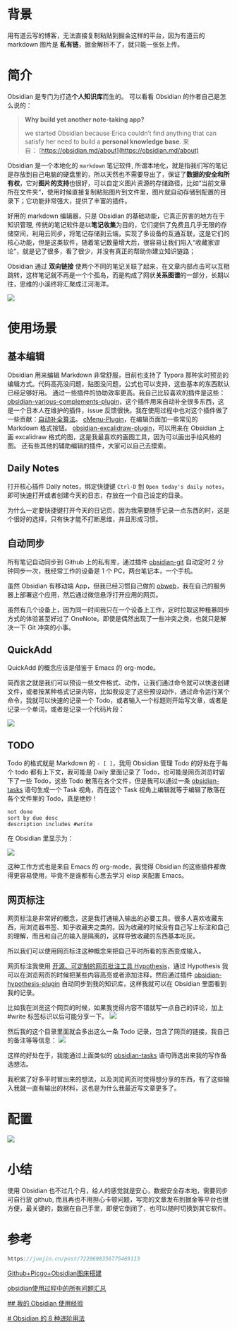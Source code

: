 # 背景
用有道云写的博客，无法直接复制粘贴到掘金这样的平台，因为有道云的 markdown 图片是 **私有链**，掘金解析不了，就只能一张张上传。

# 简介
Obsidian 是专门为打造**个人知识库**而生的。
可以看看 Obsidian 的作者自己是怎么说的：

> **Why build yet another note-taking app?**
> 
> we started Obsidian because Erica couldn’t find anything that can satisfy her need to build a **personal knowledge base**.
> 来自： [https://obsidian.md/about](https://obsidian.md/about)

Obsidian 是一个本地化的 `markdown` 笔记软件, 所谓本地化，就是指我们写的笔记是存放到自己电脑的硬盘里的，所以天然也不需要导出了，保证了**数据的安全和所有权**，它对**图片的支持**也很好，可以自定义图片资源的存储路径，比如”当前文章所在文件夹“，使用时候直接复制粘贴图片到文件里，图片就自动存储到配置的目录下；它功能非常强大，提供了丰富的插件。

好用的 markdown 编辑器，只是 Obsidian 的基础功能，它真正厉害的地方在于知识管理, 传统的笔记软件是以**笔记收集**为目的，它们提供了免费且几乎无限的存储空间，利用云同步，将笔记存储到云端，实现了多设备的互通互联，这是它们的核心功能，但是这类软件，随着笔记数量增大后，很容易让我们陷入“收藏家谬论”，就是记了很多，看了很少，并没有真正的帮助你建立知识链路；

Obsidian 通过 **双向链接** 使两个不同的笔记关联了起来，在文章内部点击可以互相跳转，这样笔记就不再是一个个孤岛，而是构成了网状**关系图谱**的一部分，长期以往，思维的小溪终将汇聚成江河海洋。

![](attachments/Pasted%20image%2020230425142239.png)

# 使用场景
##  基本编辑

Obsidian 用来编辑 Markdown 非常舒服，目前也支持了 Typora 那种实时预览的编辑方式。代码高亮没问题，贴图没问题，公式也可以支持，这些基本的东西默认已经足够好用。
通过一些插件的协助效率更高。我自己比较喜欢的插件是这些：
[obsidian-various-complements-plugin](https://github.com/tadashi-aikawa/obsidian-various-complements-plugin)，这个插件用来自动补全很多东西，这是一个日本人在维护的插件，issue 反馈很快。我在使用过程中也对这个插件做了一些贡献：[自动补全算法](https://catcoding.me/p/input-complement-algorithm/)。
[cMenu-Plugin](https://github.com/chetachiezikeuzor/cMenu-Plugin)，在编辑页面加一些常见的 Markdown 格式按钮。
[obsidian-excalidraw-plugin](https://github.com/zsviczian/obsidian-excalidraw-plugin)，可以用来在 Obsidian 上画 excalidraw 格式的图，这是我最喜欢的画图工具，因为可以画出手绘风格的图。
还有些其他的辅助编辑的插件，大家可以自己去摸索。

##  Daily Notes
打开核心插件 Daily notes，绑定快捷键 `Ctrl-D` 到 `Open today's daily notes`，即可快速打开或者创建今天的日志，存放在一个自己设定的目录。

为什么一定要快捷键打开今天的日记页，因为我需要随手记录一点东西的时，这是个很好的选择，只有快才能不打断思维，并且形成习惯。

## 自动同步

所有笔记自动同步到 Github 上的私有库，通过插件 [obsidian-git](https://github.com/denolehov/obsidian-git) 自动定时 2 分钟同步一次，我经常工作的设备是 1 个 PC，两台笔记本，一个手机。

虽然 Obsidian 有移动端 App，但我已经习惯自己做的 [obweb](https://github.com/chenyukang/obweb)，我在自己的服务器上部署这个应用，然后通过微信悬浮打开应用的网页。

虽然有几个设备上，因为同一时间我只在一个设备上工作，定时拉取这种粗暴同步方式的体验甚至好过了 OneNote。即使是偶然出现了一些冲突之类，也就只是解决一下 Git 冲突的小事。

##  QuickAdd
QuickAdd 的概念应该是借鉴于 Emacs 的 org-mode。

简而言之就是我们可以预设一些文件格式、动作，让我们通过命令就可以快速创建文件，或者按某种格式记录内容，比如我设定了这些预设动作，通过命令运行某个命令，我就可以快速的记录一个 Todo，或者输入一个标题则开始写文章，或者是记录一个单词，或者是记录一个代码片段：

![](attachments/Pasted%20image%2020230425150633.png)

## TODO

Todo 的格式就是 Markdown 的 `- [ ]`，我用 Obsidian 管理 Todo 的好处在于每个 todo 都有上下文，我可能是 Daily 里面记录了 Todo，也可能是网页浏览时留下了一些 Todo，这些 Todo 散落在各个文件，但是我可以通过一条 [obsidian-tasks](https://github.com/schemar/obsidian-tasks) 语句生成一个 Task 视角，而在这个 Task 视角上编辑就等于编辑了散落在各个文件里的 Todo，真是绝妙！

```none
not done
sort by due desc
description includes #write
```

在 Obsidian 里显示为：

![](attachments/Pasted%20image%2020230425151016.png)

这种工作方式也是来自 Emacs 的 org-mode，我觉得 Obsidian 的这些插件都做得更容易使用，毕竟不是谁都有心思去学习 elisp 来配置 Emacs。

## 网页标注

网页标注是非常好的概念，这是我打通输入输出的必要工具。很多人喜欢收藏东西，用浏览器书签、知乎收藏夹之类的。因为收藏的时候没有自己写上标注和自己的理解，而且和自己的输入是隔离的，这样导致收藏的东西基本吃灰。

所以我们可以使用网页标注这种概念来把自己平时所看的东西变成输入。

网页标注我使用 [开源、可定制的网页批注工具 Hypothesis](https://sspai.com/post/63033)，通过 Hypothesis 我可以在浏览网页的时候把某些内容高亮或者添加注释，然后通过插件 [obsidian-hypothesis-plugin](https://github.com/weichenw/obsidian-hypothesis-plugin) 自动同步到我的知识库，这样我就可以在 Obsidian 里面看到我的记录。

比如我在浏览这个网页的时候，如果我觉得内容不错就写一点自己的评论，加上 #write 标签标识以后可能分享一下。
![](attachments/Pasted%20image%2020230425150854.png)


然后我的这个目录里面就会多出这么一条 Todo 记录，包含了网页的链接，我自己的备注等等信息：
![](attachments/Pasted%20image%2020230425150919.png)

这样的好处在于，我能通过上面类似的 [obsidian-tasks](https://github.com/schemar/obsidian-tasks) 语句筛选出来我的写作备选想法。

我积累了好多平时冒出来的想法，以及浏览网页时觉得想分享的东西，有了这些输入我就一直有输出的材料，这也是为什么我最近写文章更多了。



# 配置

![](attachments/1682404078295.jpg)
# 小结
使用 Obsidian 也不过几个月，给人的感觉就是安心，数据安全存本地，需要同步可自行放 github, 而且再也不用担心卡顿问题，写完的文章发布到掘金等平台也很方便，最关键的，数据在自己手里，即便它倒闭了，也可以随时切换到其它软件。

# 参考
```c
https://juejin.cn/post/7220698356775469113
```
[Github+Picgo+Obsidian图床搭建](https://mp.weixin.qq.com/s?__biz=MzU4MzgxNjczMA==&mid=2247484554&idx=1&sn=bd6d9f62368fcb5a0cadab710c667ef9&chksm=fda207ffcad58ee90ad5e010ba233613425e0cb0ec36ca6d9e93b48e3ca72dbca4f2c68aa076&mpshare=1&scene=1&srcid=0918R1fV0Q23q1mEMsgh6ySb&sharer_sharetime=1663481322457&sharer_shareid=e436fa65c4c788721282168bf61f1107#rd)

[obsidian使用过程中的所有问题汇总](https://zhuanlan.zhihu.com/p/594872400)

[## 我的 Obsidian 使用经验](https://catcoding.me/p/obsidian-for-programmer/)

[# Obsidian 的 8 种进阶用法](https://eryinote.com/post/46)